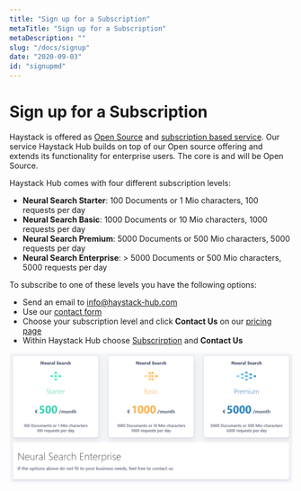 ```yaml
---
title: "Sign up for a Subscription"
metaTitle: "Sign up for a Subscription"
metaDescription: ""
slug: "/docs/signup"
date: "2020-09-03"
id: "signupmd"
---
```


# Sign up for a Subscription

Haystack is offered as [Open Source](https://github.com/deepset-ai/haystack) and [subscription based service](https://haystack.deepset.ai). Our service Haystack Hub builds on top of our Open source offering and extends its functionality for enterprise users. The core is and will be Open Source. 

Haystack Hub comes with four different subscription levels:

* **Neural Search Starter**: 100 Documents or 1 Mio characters, 100 requests per day
* **Neural Search Basic**: 1000 Documents or 10 Mio characters, 1000 requests per day
* **Neural Search Premium**: 5000 Documents or 500 Mio characters, 5000 requests per day
* **Neural Search Enterprise**: > 5000 Documents or 500 Mio characters, 5000 requests per day

To subscribe to one of these levels you have the following options:
* Send an email to info@haystack-hub.com
* Use our [contact form](/contact/contact)
* Choose your subscription level and click **Contact Us** on our [pricing page](/pricing/pricing) 
* Within Haystack Hub choose [Subscrirption](/docs_hub/user_settingsmd#Subscription) and **Contact Us**

![image](../img/HaystackHub_subscription_1.png)
